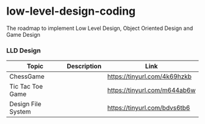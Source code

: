 # low-level-design-coding
The roadmap to implement Low Level Design, Object Oriented Design and Game Design


### LLD Design
| Topic                    | Description                                             | Link                               |
|--------------------------|---------------------------------------------------------|------------------------------------|
| ChessGame                |                                                         | https://tinyurl.com/4k69hzkb       |
| Tic Tac Toe Game         |                                                         | https://tinyurl.com/m644ab6w       |
| Design File System       |                                                         | https://tinyurl.com/bdvs6tb6       | 



